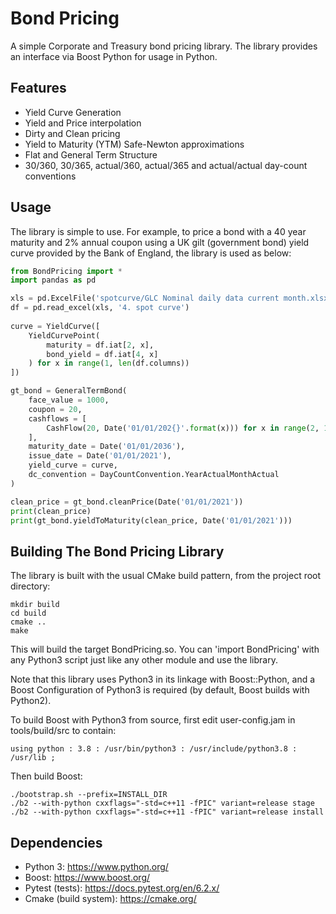 # Bond Pricing

A simple Corporate and Treasury bond pricing library. The library provides an interface via Boost Python for usage in Python.

## Features

* Yield Curve Generation
* Yield and Price interpolation
* Dirty and Clean pricing
* Yield to Maturity (YTM) Safe-Newton approximations
* Flat and General Term Structure
* 30/360, 30/365, actual/360, actual/365 and actual/actual day-count conventions

## Usage

The library is simple to use. For example, to price a bond with a 40 year maturity and 2% annual coupon using a UK gilt (government bond) yield curve provided by the Bank of England, the library is used as below:

```python
from BondPricing import *
import pandas as pd

xls = pd.ExcelFile('spotcurve/GLC Nominal daily data current month.xlsx')
df = pd.read_excel(xls, '4. spot curve')
    
curve = YieldCurve([
    YieldCurvePoint(
        maturity = df.iat[2, x],
        bond_yield = df.iat[4, x]
    ) for x in range(1, len(df.columns))
])

gt_bond = GeneralTermBond(
    face_value = 1000,
    coupon = 20,
    cashflows = [
        CashFlow(20, Date('01/01/202{}'.format(x))) for x in range(2, 17)
    ],
    maturity_date = Date('01/01/2036'),
    issue_date = Date('01/01/2021'),
    yield_curve = curve,
    dc_convention = DayCountConvention.YearActualMonthActual
)

clean_price = gt_bond.cleanPrice(Date('01/01/2021'))
print(clean_price)
print(gt_bond.yieldToMaturity(clean_price, Date('01/01/2021')))
```

## Building The Bond Pricing Library

The library is built with the usual CMake build pattern, from the project root directory:

```
mkdir build
cd build
cmake ..
make
```

This will build the target BondPricing.so. You can 'import BondPricing' with any Python3 script just like any other module and use the library.

Note that this library uses Python3 in its linkage with Boost::Python, and a Boost Configuration of Python3 is required (by default, Boost builds with Python2).

To build Boost with Python3 from source, first edit user-config.jam in tools/build/src to contain:

```
using python : 3.8 : /usr/bin/python3 : /usr/include/python3.8 : /usr/lib ;
```
Then build Boost:
```
./bootstrap.sh --prefix=INSTALL_DIR
./b2 --with-python cxxflags="-std=c++11 -fPIC" variant=release stage
./b2 --with-python cxxflags="-std=c++11 -fPIC" variant=release install
```

## Dependencies

* Python 3: https://www.python.org/
* Boost: https://www.boost.org/
* Pytest (tests): https://docs.pytest.org/en/6.2.x/
* Cmake (build system): https://cmake.org/
